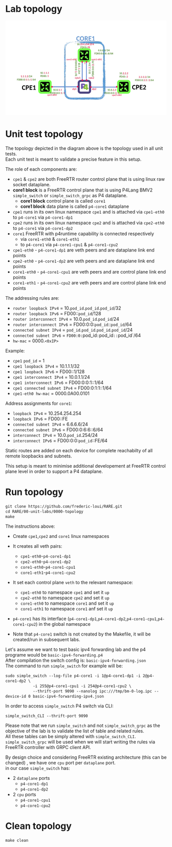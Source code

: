 # Lab topology

![Lab diagram](../../resources/0000-topology.png)

# Unit test topology
The topology depicted in the diagram above is the topology used in all unit tests.    
Each unit test is meant to validate a precise feature in this setup.  

The role of each components are:

* `cpe1` & `cpe2` are both FreeRTR router control plane that is using linux raw socket dataplane. 
* **core1 block** is a FreeRTR control plane that is using P4Lang BMV2 `simple_switch` or `simple_switch_grpc` as P4 dataplane. 
    * **core1 block** control plane is called `core1`
    * **core1 block** data plane is called `p4-core1` dataplane 
* `cpe1` runs in its own linux namespace `cpe1` and is attached via `cpe1-eth0` to `p4-core1` via `p4-core1-dp1` 
* `cpe2` runs in its own linux namespace `cpe2` and is attached via `cpe2-eth0` to `p4-core1` via `p4-core1-dp2` 
* `core1` FreeRTR with p4runtime capability is connected respectively 
    * via `core1-eth0` & `core1-eth1` 
    * to `p4-core1` via `p4-core1-cpu1` & `p4-core1-cpu2`
* `cpe1-eth0` - `p4-core1-dp1` are veth peers and are dataplane link end points
* `cpe2-eth0` - `p4-core1-dp2` are veth peers and are dataplane link end points
* `core1-eth0` - `p4-core1-cpu1` are veth peers and are control plane link end points
* `core1-eth1` - `p4-core1-cpu2` are veth peers and are control plane link end points

The addressing rules are:    
* `router loopback IPv4` = 10.`pod_id`.`pod_id`.`pod_id`/32
* `router loopback IPv6` = FD00::`pod_id`/128
* `router interconnect IPv4` = 10.0.`pod_id`.`pod_id`/24
* `router interconnect IPv6` = FD00:0:0:`pod_id`::`pod_id`/64
* `connected subnet IPv4` = `pod_id`.`pod_id`.`pod_id`.`pod_id`/24
* `connected subnet IPv6` = `FD00:0:`pod_id`:`pod_id`::`pod_id`/64
* `hw-mac` = 0000.`<0xIP>` 

Example: 
* `cpe1` `pod_id` = 1
* `cpe1 loopback IPv4` = 10.1.1.1/32
* `cpe1 loopback IPv6` = FD00::1/128
* `cpe1 interconnect IPv4` = 10.0.1.1/24
* `cpe1 interconnect IPv6` = FD00:0:0:1::1/64
* `cpe1 connected subnet IPv4` = FD00:0:1:1::1/64
* `cpe1-eth0 hw-mac` = 0000.0A00.0101 

Address assignments for `core1`:
* `loopback IPv4` = 10.254.254.254
* `loopback IPv6` = FD00::FE
* `connected subnet IPv4` = 6.6.6.6/24
* `connected subnet IPv6` = FD00:0:6:6::6/64
* `interconnect IPv4` = 10.0.`pod_id`.254/24
* `interconnect IPv6` = FD00:0:0:`pod_id`::FE/64

Static routes are added on each device for complete reachabilty of all remote loopbacks and subnets.

This setup is meant to minimise additional developement at FreeRTR control plane level in order to support a P4 dataplane.

# Run topology
```
git clone https://github.com/frederic-loui/RARE.git
cd RARE/00-unit-labs/0000-topology
make
```
The instructions above:
* Create `cpe1`,`cpe2` and `core1` linux namespaces
* It creates all veth pairs:
    * `cpe1-eth0`-`p4-core1-dp1`
    * `cpe2-eth0`-`p4-core1-dp2`
    * `core1-eth0`-`p4-core1-cpu1`
    * `core1-eth1`-`p4-core1-cpu2`
* It set each control plane `veth` to the relevant namespace:
    * `cpe1-eth0` to namespace `cpe1` and set it `up`
    * `cpe2-eth0` to namespace `cpe2` and set it `up`
    * `core1-eth0` to namespace `core1` and set it `up`
    * `core1-eth1` to namespace `core1` anf set it `up`
* `p4-core1` has its interface (`p4-core1-dp1`,`p4-core1-dp2`,`p4-core1-cpu1`,`p4-core1-cpu2`) in the global namespace

* Note that `p4-core1` switch is not created by the Makefile, it will be created/run in subsequent labs.   

Let's assume we want to test basic ipv4 forwarding lab and the p4 programe would be `basic-ipv4-forwarding.p4`     
After compilation the switch config is: `basic-ipv4-forwarding.json`    
The command to run `simple_switch` for example will be:    
```
sudo simple_switch --log-file p4-core1 -i 1@p4-core1-dp1 -i 2@p4-core1-dp2 \
			-i 255@p4-core1-cpu1 -i 254@p4-core1-cpu2 \
			--thrift-port 9090 --nanolog ipc:///tmp/bm-0-log.ipc --device-id 0 basic-ipv4-forwarding-ipv4.json 
```

In order to access `simple_switch` P4 switch via CLI:   
```
simple_switch_CLI --thrift-port 9090
```
Please note that we run `simple_switch` and not `simple_switch_grpc` as the objective of the lab is to validate the list of table and related rules.   
All these tables can be simply altered with `simple_switch_CLI`.     
`simple_switch_grpc` will be used when we will start writing the rules via FreeRTR controller with GRPC client API.

By design choice and considering FreeRTR existing architecture (this can be changed) , we have one `cpu` port per `dataplane` port.    
in our case `simple_switch` has:
* 2 `dataplane` ports 
    * `p4-core1-dp1`
    *  `p4-core1-dp2`
* 2 `cpu` ports 
    * `p4-core1-cpu1` 
    * `p4-core1-cpu2`
# Clean topology
```
make clean
```
